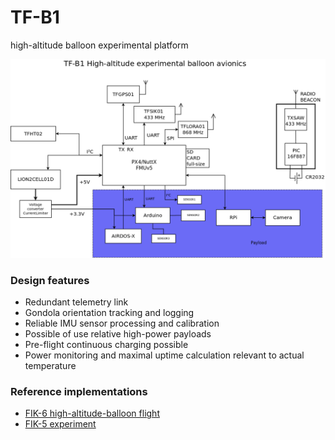 # TF-B1
high-altitude balloon experimental platform


![Block diagram](doc/img/block_schematics.png)

### Design features 

  * Redundant telemetry link 
  * Gondola orientation tracking and logging 
  * Reliable IMU sensor processing and calibration
  * Possible of use relative high-power payloads
  * Pre-flight continuous charging possible
  * Power monitoring and maximal uptime calculation relevant to actual temperature

### Reference implementations 

  * [FIK-6 high-altitude-balloon flight](https://github.com/ODZ-UJF-AV-CR/FIK-6)
  * [FIK-5 experiment](https://github.com/ODZ-UJF-AV-CR/FIK-5)


